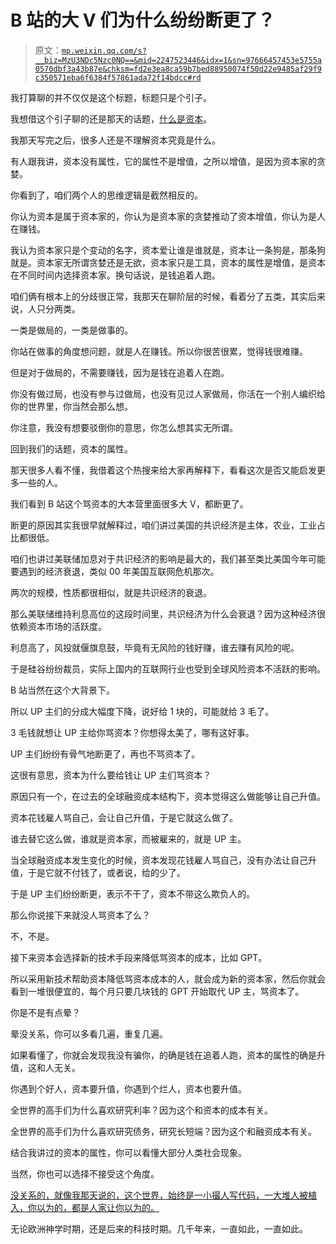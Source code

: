 # B 站的大 V 们为什么纷纷断更了？

> 原文：[`mp.weixin.qq.com/s?__biz=MzU3NDc5Nzc0NQ==&mid=2247523446&idx=1&sn=97666457453e5755a0570dbf3a43b87e&chksm=fd2e3ea8ca59b7bed88950074f50d22e9485af29f9c350571eba6f6384f57861ada72f14bdcc#rd`](http://mp.weixin.qq.com/s?__biz=MzU3NDc5Nzc0NQ==&mid=2247523446&idx=1&sn=97666457453e5755a0570dbf3a43b87e&chksm=fd2e3ea8ca59b7bed88950074f50d22e9485af29f9c350571eba6f6384f57861ada72f14bdcc#rd)

我打算聊的并不仅仅是这个标题，标题只是个引子。

我想借这个引子聊的还是那天的话题，[什么是资本](http://mp.weixin.qq.com/s?__biz=MzU3NDc5Nzc0NQ==&mid=2247523350&idx=1&sn=9bda129ace32c5253066b60afd379ce0&chksm=fd2e3ec8ca59b7dea979dbe61c426e95fbebd8d2c148da25879e600ebf9dad5c50e1276ef2d2&scene=21#wechat_redirect)。

我那天写完之后，很多人还是不理解资本究竟是什么。

有人跟我讲，资本没有属性，它的属性不是增值，之所以增值，是因为资本家的贪婪。

你看到了，咱们两个人的思维逻辑是截然相反的。

你认为资本是属于资本家的，你认为是资本家的贪婪推动了资本增值，你认为是人在赚钱。

我认为资本家只是个变动的名字，资本爱让谁是谁就是，资本让一条狗是，那条狗就是。资本家无所谓贪婪还是无欲，资本家只是工具，资本的属性是增值，是资本在不同时间内选择资本家。换句话说，是钱追着人跑。

咱们俩有根本上的分歧很正常，我那天在聊阶层的时候，看着分了五类，其实后来说，人只分两类。

一类是做局的，一类是做事的。

你站在做事的角度想问题，就是人在赚钱。所以你很苦很累，觉得钱很难赚。

但是对于做局的，不需要赚钱，因为是钱在追着人在跑。

你没有做过局，也没有参与过做局，也没有见过人家做局，你活在一个别人编织给你的世界里，你当然会那么想。

你注意，我没有想要驳倒你的意思，你怎么想其实无所谓。

回到我们的话题，资本的属性。

那天很多人看不懂，我借着这个热搜来给大家再解释下，看看这次是否又能启发更多一些的人。

我们看到 B 站这个骂资本的大本营里面很多大 V，都断更了。

断更的原因其实我很早就解释过，咱们讲过美国的共识经济是主体，农业，工业占比都很低。

咱们也讲过美联储加息对于共识经济的影响是最大的，我们甚至类比美国今年可能要遇到的经济衰退，类似 00 年美国互联网危机那次。

两次的规模，性质都很相似，就是共识经济的衰退。

那么美联储维持利息高位的这段时间里，共识经济为什么会衰退？因为这种经济很依赖资本市场的活跃度。

利息高了，风投就偃旗息鼓，毕竟有无风险的钱好赚，谁去赚有风险的呢。

于是硅谷纷纷裁员，实际上国内的互联网行业也受到全球风险资本不活跃的影响。

B 站当然在这个大背景下。

所以 UP 主们的分成大幅度下降，说好给 1 块的，可能就给 3 毛了。

3 毛钱就想让 UP 主给你骂资本？你想得太美了，哪有这好事。

UP 主们纷纷有骨气地断更了，再也不骂资本了。

这很有意思，资本为什么要给钱让 UP 主们骂资本？

原因只有一个，在过去的全球融资成本结构下，资本觉得这么做能够让自己升值。

资本花钱雇人骂自己，会让自己升值，于是它就这么做了。

谁去替它这么做，谁就是资本家，而被雇来的，就是 UP 主。

当全球融资成本发生变化的时候，资本发现花钱雇人骂自己，没有办法让自己升值，于是它就不付钱了，或者说，给的少了。

于是 UP 主们纷纷断更，表示不干了，资本不带这么欺负人的。

那么你说接下来就没人骂资本了么？

不，不是。

接下来资本会选择新的技术手段来降低骂资本的成本，比如 GPT。

所以采用新技术帮助资本降低骂资本成本的人，就会成为新的资本家，然后你就会看到一堆很便宜的，每个月只要几块钱的 GPT 开始取代 UP 主，骂资本了。

你是不是有点晕？

晕没关系，你可以多看几遍，重复几遍。

如果看懂了，你就会发现我没有骗你，的确是钱在追着人跑，资本的属性的确是升值，这和人无关。

你遇到个好人，资本要升值，你遇到个烂人，资本也要升值。

全世界的高手们为什么喜欢研究利率？因为这个和资本的成本有关。

全世界的高手们为什么喜欢研究债务，研究长短端？因为这个和融资成本有关。

结合我讲过的资本的属性，你可以看懂大部分人类社会现象。

当然，你也可以选择不接受这个角度。

[没关系的，就像我那天说的，这个世界，始终是一小撮人写代码，一大堆人被植入，你以为的，都是人家让你以为的。](http://mp.weixin.qq.com/s?__biz=MzkwMzQ1MzczOQ==&mid=2247483669&idx=1&sn=af9cf3e8bf506268ad721f7febf7c2ae&chksm=c0974c51f7e0c54722892825cfc8d5cbdc066e446366895dcd138502ce7fcd329efed6174a2f&scene=21#wechat_redirect)

无论欧洲神学时期，还是后来的科技时期。几千年来，一直如此，一直如此。